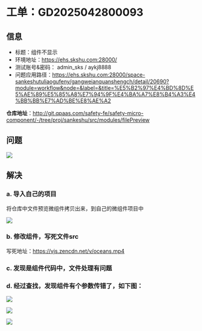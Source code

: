 # 工单：GD2025042800093

## 信息

* 标题：组件不显示
* 环境地址：https://ehs.skshu.com:28000/
* 测试账号&密码： admin_sks   /   aykj8888
* 问题应用路径：https://ehs.skshu.com:28000/space-sankeshutuliaogufeny/gangweianquanshengch/detail/20690?module=workflow&node=&label=&title=%E5%B2%97%E4%BD%8D%E5%AE%89%E5%85%A8%E7%94%9F%E4%BA%A7%E8%B4%A3%E4%BB%BB%E7%AD%BE%E8%AE%A2



**仓库地址**：http://git.qpaas.com/safety-fe/safety-micro-component/-/tree/proj/sankeshu/src/modules/filePreview







## 问题

![](/docs/1-功能维度-微组件汇总/三棵树-微组件-附件预览不显示/images/004.png)





## 解决

### a. 导入自己的项目

将仓库中文件预览微组件拷贝出来，到自己的微组件项目中

![](/docs/1-功能维度-微组件汇总/三棵树-微组件-附件预览不显示/images/005.png)



### b. 修改组件，写死文件src

写死地址：https://vjs.zencdn.net/v/oceans.mp4



### c. 发现是组件代码中，文件处理有问题



### d. 经过查找，发现组件有个参数传错了，如下图：

![](/docs/1-功能维度-微组件汇总/三棵树-微组件-附件预览不显示/images/001.png)



![](/docs/1-功能维度-微组件汇总/三棵树-微组件-附件预览不显示/images/002.png)



![](/docs/1-功能维度-微组件汇总/三棵树-微组件-附件预览不显示/images/003.png)













